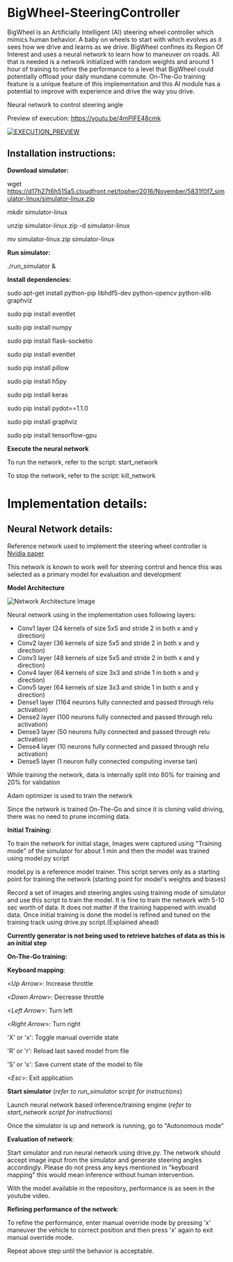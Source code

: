 BigWheel-SteeringController
========

BigWheel is an Artificially Intelligent (AI) steering wheel controller which mimics human behavior. A baby on wheels to start with which evolves as it sees how we drive and learns as we drive. BigWheel confines its Region Of Interest and uses a neural network to learn how to maneuver on roads. All that is needed is a network initialized with random weights and around 1 hour of training to refine the performance to a level that BigWheel could potentially offload your daily mundane commute. On-The-Go training feature is a unique feature of this implementation and this AI module has a potential to improve with experience and drive the way you drive.


Neural network to control steering angle

Preview of execution: https://youtu.be/4mPIFE48cmk

[![EXECUTION_PREVIEW](http://img.youtube.com/vi/4mPIFE48cmk/0.jpg)](http://www.youtube.com/watch?v=4mPIFE48cmk "Behavioral cloning using BigWheel trainer")

**Installation instructions:**
----------


**Download simulator:**

wget https://d17h27t6h515a5.cloudfront.net/topher/2016/November/5831f0f7_simulator-linux/simulator-linux.zip

mkdir simulator-linux

unzip simulator-linux.zip -d simulator-linux

mv simulator-linux.zip simulator-linux


**Run simulator:**

./run_simulator &

**Install dependencies:**

sudo apt-get install python-pip libhdf5-dev python-opencv python-xlib graphviz

sudo pip install eventlet

sudo pip install numpy

sudo pip install flask-socketio

sudo pip install eventlet

sudo pip install pillow

sudo pip install h5py

sudo pip install keras

sudo pip install pydot==1.1.0

sudo pip install graphviz

sudo pip install tensorflow-gpu

**Execute the neural network**

To run the network, refer to the script: start_network

To stop the network, refer to the script: kill_network


Implementation details:
=======================

Neural Network details:
-----------------------

Reference network used to implement the steering wheel controller is [Nvidia paper](https://arxiv.org/pdf/1604.07316.pdf)

This network is known to work well for steering control and hence this was selected as a primary model for evaluation and development

**Model Architecture**

![Network Architecture Image](https://github.com/sagarbhokre/BigWheel-SteeringController/blob/master/model.jpg)

Neural network using in the implementation uses following layers:
- Conv1 layer (24 kernels of size 5x5 and stride 2 in both x and y direction)
- Conv2 layer (36 kernels of size 5x5 and stride 2 in both x and y direction)
- Conv3 layer (48 kernels of size 5x5 and stride 2 in both x and y direction)
- Conv4 layer (64 kernels of size 3x3 and stride 1 in both x and y direction)
- Conv5 layer (64 kernels of size 3x3 and stride 1 in both x and y direction)
- Dense1 layer (1164 neurons fully connected and passed through relu activation)
- Dense2 layer (100 neurons fully connected and passed through relu activation)
- Dense3 layer (50 neurons fully connected and passed through relu activation)
- Dense4 layer (10 neurons fully connected and passed through relu activation)
- Dense5 layer (1 neuron fully connected computing inverse tan)

While training the network, data is internally split into 80% for training and 20% for validation

Adam optimizer is used to train the network

Since the network is trained On-The-Go and since it is cloning valid driving, there was no need to prune incoming data.

**Initial Training:**

To train the network for initial stage, Images were captured using "Training mode" of the simulator for about 1 min and then the model was trained using model.py script

model.py is a reference model trainer. This script serves only as a starting point for training the network (starting point for model's weights and biases)

Record a set of images and steering angles using training mode of simulator and use this script to train the model. It is fine to train the network with 5-10 sec worth of data. It does not matter if the training happened with invalid data. Once initial training is done the model is refined and tuned on the training track using drive.py script.(Explained ahead)

**Currently generator is not being used to retrieve batches of data as this is an initial step**

**On-The-Go training:**

**Keyboard mapping**:

<_Up Arrow_>: Increase throttle

<_Down Arrow_>: Decrease throttle

<_Left Arrow_>: Turn left

<_Right Arrow_>: Turn right

'X' or 'x': Toggle manual override state

'R' or 'r': Reload last saved model from file

'S' or 's': Save current state of the model to file

<_Esc_>: Exit application


**Start simulator** (_refer to run_simulator script for instructions_)

Launch neural network based inference/training engine (_refer to start_network script for instructions_)

Once the simulator is up and network is running, go to "Autonomous mode"

**Evaluation of network**:

Start simulator and run neural network using drive.py. The network should accept image input from the simulator and generate steering angles accordingly. Please do not press any keys mentioned in "keyboard mapping" this would mean inference without human intervention.

With the model available in the repository, performance is as seen in the youtube video.

**Refining performance of the network**:

To refine the performance, enter manual override mode by pressing 'x' maneuver the vehicle to correct position and then press 'x' again to exit manual override mode.

Repeat above step until the behavior is acceptable.
